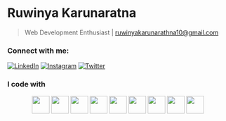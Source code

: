 # Ruwinya Karunaratna
> Web Development Enthusiast | ruwinyakarunarathna10@gmail.com  

### Connect with me:
[![LinkedIn](https://img.shields.io/badge/LinkedIn-blue?style=for-the-badge&logo=linkedin)](https://linkedin.com/in/ruwinya-karunarathna-b6b4a3384)
[![Instagram](https://img.shields.io/badge/Instagram-pink?style=for-the-badge&logo=instagram)](https://instagram.com/yourprofile)
[![Twitter](https://img.shields.io/badge/Twitter-skyblue?style=for-the-badge&logo=twitter)](https://twitter.com/yourprofile)

### I code with
<div align="center">
  <img src="https://cdn.jsdelivr.net/gh/devicons/devicon/icons/python/python-original.svg" width="40" height="40"/>
  <img src="https://cdn.jsdelivr.net/gh/devicons/devicon/icons/c/c-original.svg" width="40" height="40"/>
  <img src="https://cdn.jsdelivr.net/gh/devicons/devicon/icons/html5/html5-original.svg" width="40" height="40"/>
  <img src="https://cdn.jsdelivr.net/gh/devicons/devicon/icons/javascript/javascript-original.svg" width="40" height="40"/>
  <img src="https://cdn.jsdelivr.net/gh/devicons/devicon/icons/mysql/mysql-original.svg" width="40" height="40"/>
  <img src="https://cdn.jsdelivr.net/gh/devicons/devicon/icons/php/php-original.svg" width="40" height="40"/>
  <img src="https://cdn.jsdelivr.net/gh/devicons/devicon/icons/docker/docker-original.svg" width="40" height="40"/>
  <img src="https://cdn.jsdelivr.net/gh/devicons/devicon/icons/linux/linux-original.svg" width="40" height="40"/>
  <img src="https://cdn.jsdelivr.net/gh/devicons/devicon/icons/git/git-original.svg" width="40" height="40"/>
</div>
